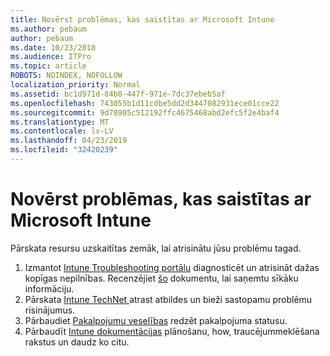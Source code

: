 ```yaml
---
title: Novērst problēmas, kas saistītas ar Microsoft Intune
ms.author: pebaum
author: pebaum
ms.date: 10/23/2018
ms.audience: ITPro
ms.topic: article
ROBOTS: NOINDEX, NOFOLLOW
localization_priority: Normal
ms.assetid: bc1d971d-84b0-447f-971e-7dc37ebeb5af
ms.openlocfilehash: 743055b1d11cdbe5dd2d3447082931ece01cce22
ms.sourcegitcommit: 9d78905c512192ffc4675468abd2efc5f2e4baf4
ms.translationtype: MT
ms.contentlocale: lv-LV
ms.lasthandoff: 04/23/2019
ms.locfileid: "32420239"
---
```

# <a name="troubleshoot-issues-with-microsoft-intune"></a>Novērst problēmas, kas saistītas ar Microsoft Intune

Pārskata resursu uzskaitītas zemāk, lai atrisinātu jūsu problēmu tagad.
  
1. Izmantot [Intune Troubleshooting portālu](https://devicemanagement.microsoft.com/#blade/Microsoft_Intune_DeviceSettings/TroubleshootBlade) diagnosticēt un atrisināt dažas kopīgas nepilnības. Recenzējiet [šo](https://docs.microsoft.com/intune/help-desk-operators) dokumentu, lai saņemtu sīkāku informāciju.  
2. Pārskata [Intune TechNet ](https://social.technet.microsoft.com/forums/home?forum=microsoftintuneprod)atrast atbildes un bieži sastopamu problēmu risinājumus.  
3. Pārbaudiet [Pakalpojumu veselības](https://portal.office.com/AdminPortal/Home#/servicehealth) redzēt pakalpojuma statusu.   
4. Pārbaudīt [Intune dokumentācijas](https://docs.microsoft.com/intune/) plānošanu, how, traucējummeklēšana rakstus un daudz ko citu. 